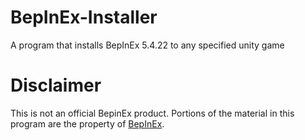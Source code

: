 # BepInEx-Installer
A program that installs BepInEx 5.4.22 to any specified unity game

# Disclaimer
This is not an official BepinEx product. Portions of the material in this program are the property of [BepInEx](https://github.com/BepInEx).

